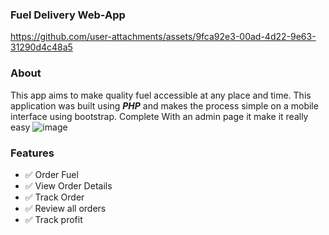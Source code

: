 ### **Fuel Delivery Web-App**
https://github.com/user-attachments/assets/9fca92e3-00ad-4d22-9e63-31290d4c48a5
### **About**
This app aims to make quality fuel accessible at any place and time. This application was built using _**PHP**_ and makes the process simple on a mobile interface using bootstrap.
Complete With an admin page it make it really easy
![image](https://github.com/user-attachments/assets/2d099bfb-8a92-4aaf-b936-e27f21881f9c)
### **Features**
- ✅ Order Fuel
- ✅ View Order Details
- ✅ Track Order
- ✅ Review all orders
- ✅ Track profit

